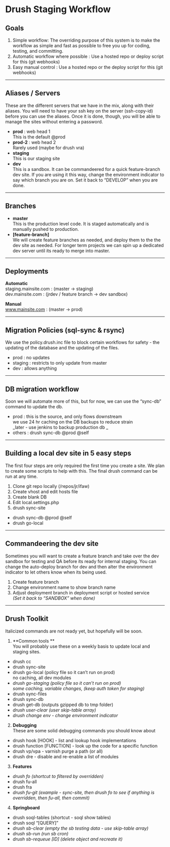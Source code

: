 Drush Staging Workflow
======================

## Goals
1. Simple workflow: The overriding purpose of this system is to make the workflow as simple and fast as possible to free you up for coding, testing, and committing.
2. Automatic workflow where possible : Use a hosted repo or deploy script for this (git webhooks)
3. Easy manual control : Use a hosted repo or the deploy script for this (git webhooks)

----

## Aliases / Servers
These are the different servers that we have in the mix, along with their aliases. You will need to have your ssh key on the server (ssh-copy-id) before you can use the aliases. Once it is done, though, you will be able to manage the sites without entering a password.

- **prod** : web head 1  
This is the default @prod
- **prod-2** : web head 2  
Rarely used (maybe for drush vra)
- **staging**  
This is our staging site
- **dev**  
This is a sandbox. It can be commandeered for a quick feature-branch dev site. If you are using it this way, change the environment indicator to say which branch you are on. Set it back to “DEVELOP” when you are done.

----

## Branches
- **master**  
This is the production level code. It is staged automatically and is manually pushed to production.
- **[feature-branch]**  
We will create feature branches as needed, and deploy them to the the dev site as needed. For longer term projects we can spin up a dedicated dev server until its ready to merge into master.

----

## Deployments  
**Automatic**  
staging.mainsite.com : (master -> staging)  
dev.mainsite.com : (jrdev / feature branch -> dev sandbox)  

**Manual**   
www.mainsite.com : (master -> prod)

----

## Migration Policies (sql-sync & rsync)
We use the policy.drush.inc file to block certain workflows for safety - the updating of the database and the updating of the files.

- prod : no updates  
- staging : restricts to only update from master  
- dev : allows anything  

----

## DB migration workflow
Soon we will automate more of this, but for now, we can use the “sync-db” command to update the db.

- prod : this is the source, and only flows downstream  
  we use 24 hr caching on the DB backups to reduce strain  
  _later - use jenkins to backup production db  _
- others : drush sync-db @prod @self

----

## Building a local dev site in 5 easy steps
The first four steps are only required the first time you create a site. We plan to create some scripts to help with this. The final drush command can be run at any time.  

1. Clone git repo locally (/repos/jr/ifaw)
2. Create vhost and edit hosts file
3. Create blank DB
4. Edit local.settings.php
5. drush sync-site
  - drush sync-db @prod @self
  - drush go-local

----

## Commandeering the dev site
Sometimes you will want to create a feature branch and take over the dev sandbox for testing and QA before its ready for internal staging. You can change the auto-deploy branch for dev and then alter the environment indicator to let others know when its being used.

1. Create feature branch  
2. Change environment name to show branch name  
3. Adjust deployment branch in deployment script or hosted service  
_(Set it back to “SANDBOX” when done)_

----

## Drush Toolkit
Italicized commands are not ready yet, but hopefully will be soon.  

1. **Common tools **   
  You will probably use these on a weekly basis to update local and staging sites.  
  - drush cc
  - drush sync-site
  - drush go-local (policy file so it can’t run on prod)  
    no caching, all dev modules
  - _drush go-staging (policy file so it can’t run on prod)_  
    _some caching, variable changes, (keep auth token for staging)_
  - drush sync-files
  - drush sync-db
  - drush get-db (outputs gzipped db to tmp folder)
  - _drush user-clear (user skip-table array)_
  - _drush change env - change environment indicator_  
2. **Debugging**  
  These are some solid debugging commands you should know about  
  - drush hook [HOOK] - list and lookup hook implementations  
  - drush function [FUNCTION] - look up the code for a specific function  
  - drush vp/vpa - varnish purge a path (or all)  
  - drush dre - disable and re-enable a list of modules  
3. **Features**  
  - _drush fo (shortcut to filtered by overridden)_
  - drush fu-all
  - drush fra
  - _drush fu-git (example - sync-site, then drush fo to see if anything is overridden, then fu-all, then commit)_
4. **Springboard**  
  - drush soql-tables (shortcut - soql show tables)
  - drush soql “[QUERY]”
  - _drush sb-clear (empty the sb testing data - use skip-table array)_
  - _drush sb-run (run sb cron)_
  - _drush sb-requeue [ID] (delete object and recreate it)_
